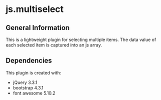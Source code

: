 # js.multiselect

## General Information
This is a lightweight plugin for selecting multiple items. The data value of each selected item is captured into an js array.

## Dependencies
This plugin is created with:
* jQuery 3.3.1
* bootstrap 4.3.1
* font awesome 5.10.2

